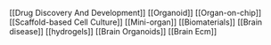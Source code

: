 [[Drug Discovery And Development]]
[[Organoid]]
[[Organ-on-chip]]
[[Scaffold-based Cell Culture]]
[[Mini-organ]]
[[Biomaterials]]
[[Brain disease]]
[[hydrogels]]
[[Brain Organoids]]
[[Brain Ecm]]
